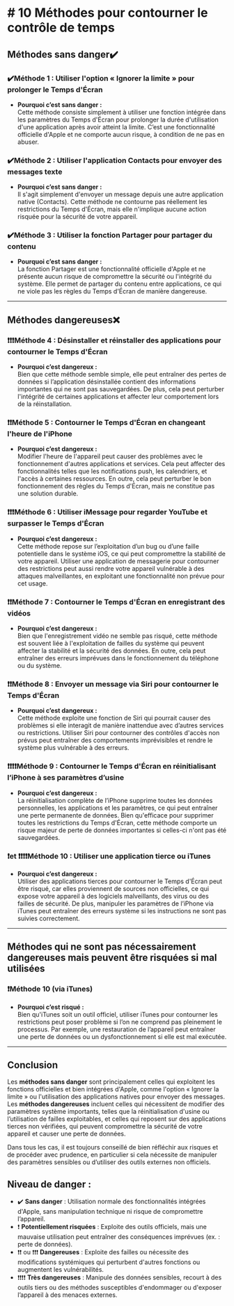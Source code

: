 # # 10 Méthodes pour contourner le contrôle de temps

## Méthodes sans danger&#10004;&#65039;

### &#10004;&#65039;Méthode 1 : Utiliser l'option « Ignorer la limite » pour prolonger le Temps d'Écran
- **Pourquoi c’est sans danger :**  
  Cette méthode consiste simplement à utiliser une fonction intégrée dans les paramètres du Temps d'Écran pour prolonger la durée d'utilisation d'une application après avoir atteint la limite. C’est une fonctionnalité officielle d'Apple et ne comporte aucun risque, à condition de ne pas en abuser.

### &#10004;&#65039;Méthode 2 : Utiliser l'application Contacts pour envoyer des messages texte
- **Pourquoi c’est sans danger :**  
  Il s'agit simplement d'envoyer un message depuis une autre application native (Contacts). Cette méthode ne contourne pas réellement les restrictions du Temps d'Écran, mais elle n'implique aucune action risquée pour la sécurité de votre appareil.

### &#10004;&#65039;Méthode 3 : Utiliser la fonction Partager pour partager du contenu
- **Pourquoi c’est sans danger :**  
  La fonction Partager est une fonctionnalité officielle d'Apple et ne présente aucun risque de compromettre la sécurité ou l'intégrité du système. Elle permet de partager du contenu entre applications, ce qui ne viole pas les règles du Temps d'Écran de manière dangereuse.

---

## Méthodes dangereuses&#10060;

### &#10071;&#10071;&#10071;Méthode 4 : Désinstaller et réinstaller des applications pour contourner le Temps d'Écran
- **Pourquoi c’est dangereux :**  
  Bien que cette méthode semble simple, elle peut entraîner des pertes de données si l’application désinstallée contient des informations importantes qui ne sont pas sauvegardées. De plus, cela peut perturber l'intégrité de certaines applications et affecter leur comportement lors de la réinstallation.

### &#10071;&#10071;Méthode 5 : Contourner le Temps d'Écran en changeant l'heure de l'iPhone
- **Pourquoi c’est dangereux :**  
  Modifier l'heure de l'appareil peut causer des problèmes avec le fonctionnement d'autres applications et services. Cela peut affecter des fonctionnalités telles que les notifications push, les calendriers, et l'accès à certaines ressources. En outre, cela peut perturber le bon fonctionnement des règles du Temps d'Écran, mais ne constitue pas une solution durable.

### &#10071;&#10071;&#10071;Méthode 6 : Utiliser iMessage pour regarder YouTube et surpasser le Temps d'Écran
- **Pourquoi c’est dangereux :**  
  Cette méthode repose sur l’exploitation d’un bug ou d’une faille potentielle dans le système iOS, ce qui peut compromettre la stabilité de votre appareil. Utiliser une application de messagerie pour contourner des restrictions peut aussi rendre votre appareil vulnérable à des attaques malveillantes, en exploitant une fonctionnalité non prévue pour cet usage.

### &#10071;&#10071;Méthode 7 : Contourner le Temps d'Écran en enregistrant des vidéos
- **Pourquoi c’est dangereux :**  
  Bien que l'enregistrement vidéo ne semble pas risqué, cette méthode est souvent liée à l'exploitation de failles du système qui peuvent affecter la stabilité et la sécurité des données. En outre, cela peut entraîner des erreurs imprévues dans le fonctionnement du téléphone ou du système.

### &#10071;&#10071;Méthode 8 : Envoyer un message via Siri pour contourner le Temps d'Écran
- **Pourquoi c’est dangereux :**  
  Cette méthode exploite une fonction de Siri qui pourrait causer des problèmes si elle interagit de manière inattendue avec d’autres services ou restrictions. Utiliser Siri pour contourner des contrôles d'accès non prévus peut entraîner des comportements imprévisibles et rendre le système plus vulnérable à des erreurs.

### &#10071;&#10071;&#10071;&#10071;Méthode 9 : Contourner le Temps d'Écran en réinitialisant l’iPhone à ses paramètres d’usine
- **Pourquoi c’est dangereux :**  
  La réinitialisation complète de l’iPhone supprime toutes les données personnelles, les applications et les paramètres, ce qui peut entraîner une perte permanente de données. Bien qu'efficace pour supprimer toutes les restrictions du Temps d'Écran, cette méthode comporte un risque majeur de perte de données importantes si celles-ci n'ont pas été sauvegardées.

### &#10071;et &#10071;&#10071;&#10071;&#10071;Méthode 10 : Utiliser une application tierce ou iTunes
- **Pourquoi c’est dangereux :**  
  Utiliser des applications tierces pour contourner le Temps d'Écran peut être risqué, car elles proviennent de sources non officielles, ce qui expose votre appareil à des logiciels malveillants, des virus ou des failles de sécurité. De plus, manipuler les paramètres de l’iPhone via iTunes peut entraîner des erreurs système si les instructions ne sont pas suivies correctement.

---

## Méthodes qui ne sont pas nécessairement dangereuses mais peuvent être risquées si mal utilisées

### &#10071;Méthode 10 (via iTunes)
- **Pourquoi c’est risqué :**  
  Bien qu'iTunes soit un outil officiel, utiliser iTunes pour contourner les restrictions peut poser problème si l’on ne comprend pas pleinement le processus. Par exemple, une restauration de l’appareil peut entraîner une perte de données ou un dysfonctionnement si elle est mal exécutée.

---

## Conclusion

Les **méthodes sans danger** sont principalement celles qui exploitent les fonctions officielles et bien intégrées d'Apple, comme l'option « Ignorer la limite » ou l'utilisation des applications natives pour envoyer des messages.  
Les **méthodes dangereuses** incluent celles qui nécessitent de modifier des paramètres système importants, telles que la réinitialisation d'usine ou l’utilisation de failles exploitables, et celles qui reposent sur des applications tierces non vérifiées, qui peuvent compromettre la sécurité de votre appareil et causer une perte de données.  

Dans tous les cas, il est toujours conseillé de bien réfléchir aux risques et de procéder avec prudence, en particulier si cela nécessite de manipuler des paramètres sensibles ou d’utiliser des outils externes non officiels.

## Niveau de danger :
- ✔️ **Sans danger** : Utilisation normale des fonctionnalités intégrées d'Apple, sans manipulation technique ni risque de compromettre l’appareil.
- ❗ **Potentiellement risquées** : Exploite des outils officiels, mais une mauvaise utilisation peut entraîner des conséquences imprévues (ex. : perte de données).
- ❗❗ ou ❗❗❗ **Dangereuses** : Exploite des failles ou nécessite des modifications systémiques qui perturbent d'autres fonctions ou augmentent les vulnérabilités.
- ❗❗❗❗ **Très dangereuses** : Manipule des données sensibles, recourt à des outils tiers ou des méthodes susceptibles d'endommager ou d'exposer l’appareil à des menaces externes.